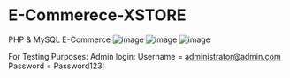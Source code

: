 # E-Commerece-XSTORE
PHP &amp; MySQL E-Commerce
![image](https://github.com/user-attachments/assets/0ffa2c2a-d2c3-4021-99c7-171d9f00c9e7)
![image](https://github.com/user-attachments/assets/b30d448f-7b8f-4bbb-8c2e-4f18097823f3)
![image](https://github.com/user-attachments/assets/80b0c43a-8fc2-417b-9444-62eaf36bd09c)

For Testing Purposes:
Admin login:
Username = administrator@admin.com
Password =  Password123!
